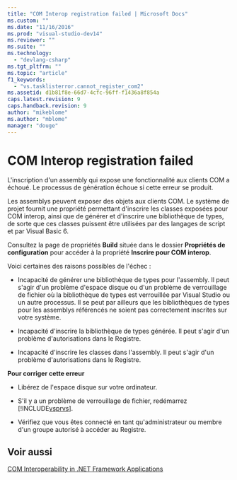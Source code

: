 ```yaml
---
title: "COM Interop registration failed | Microsoft Docs"
ms.custom: ""
ms.date: "11/16/2016"
ms.prod: "visual-studio-dev14"
ms.reviewer: ""
ms.suite: ""
ms.technology: 
  - "devlang-csharp"
ms.tgt_pltfrm: ""
ms.topic: "article"
f1_keywords: 
  - "vs.tasklisterror.cannot_register_com2"
ms.assetid: d1b81f8e-66d7-4cfc-96ff-f1436a8f854a
caps.latest.revision: 9
caps.handback.revision: 9
author: "mikeblome"
ms.author: "mblome"
manager: "douge"
---
```

# COM Interop registration failed
L'inscription d'un assembly qui expose une fonctionnalité aux clients COM a échoué.  Le processus de génération échoue si cette erreur se produit.  
  
 Les assemblys peuvent exposer des objets aux clients COM.  Le système de projet fournit une propriété permettant d'inscrire les classes exposées pour COM interop, ainsi que de générer et d'inscrire une bibliothèque de types, de sorte que ces classes puissent être utilisées par des langages de script et par Visual Basic 6.  
  
 Consultez la page de propriétés **Build** située dans le dossier **Propriétés de configuration** pour accéder à la propriété **Inscrire pour COM interop**.  
  
 Voici certaines des raisons possibles de l'échec :  
  
-   Incapacité de générer une bibliothèque de types pour l'assembly.  Il peut s'agir d'un problème d'espace disque ou d'un problème de verrouillage de fichier où la bibliothèque de types est verrouillée par Visual Studio ou un autre processus.  Il se peut par ailleurs que les bibliothèques de types pour les assemblys référencés ne soient pas correctement inscrites sur votre système.  
  
-   Incapacité d'inscrire la bibliothèque de types générée.  Il peut s'agir d'un problème d'autorisations dans le Registre.  
  
-   Incapacité d'inscrire les classes dans l'assembly.  Il peut s'agir d'un problème d'autorisations dans le Registre.  
  
 **Pour corriger cette erreur**  
  
-   Libérez de l'espace disque sur votre ordinateur.  
  
-   S'il y a un problème de verrouillage de fichier, redémarrez [!INCLUDE[vsprvs](../code-quality/includes/vsprvs_md.md)].  
  
-   Vérifiez que vous êtes connecté en tant qu'administrateur ou membre d'un groupe autorisé à accéder au Registre.  
  
## Voir aussi  
 [COM Interoperability in .NET Framework Applications](/dotnet/visual-basic/programming-guide/com-interop/com-interoperability-in-net-framework-applications)